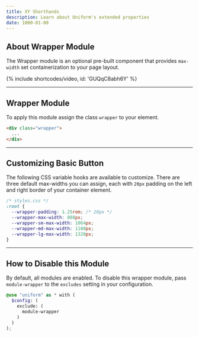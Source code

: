 ```yaml
---
title: XY Shorthands
description: Learn about Uniform's extended properties
date: 1000-01-08
---
```


## About Wrapper Module

The Wrapper module is an optional pre-built component that provides `max-width` set containerization to your page layout.

{% include shortcodes/video, id: 'GUQqC8abh6Y' %}

---

## Wrapper Module

To apply this module assign the class `wrapper` to your element.

```html
<div class="wrapper">
  ...
</div>
```

---

## Customizing Basic Button

The following CSS variable hooks are available to customize. There are three default max-widths you can assign, each with `20px` padding on the left and right border of your container element.

```css
/* styles.css */
:root {
  --wrapper-padding: 1.25rem; /* 20px */
  --wrapper-max-width: 808px;
  --wrapper-sm-max-width: 1064px;
  --wrapper-md-max-width: 1180px;
  --wrapper-lg-max-width: 1320px;
}
```

---

## How to Disable this Module

By default, all modules are enabled. To disable this wrapper module, pass `module-wrapper` to the `excludes` setting in your configuration.

```scss
@use "uniform" as * with (
  $config: (
    exclude: (
      module-wrapper
    )
  )
);
```